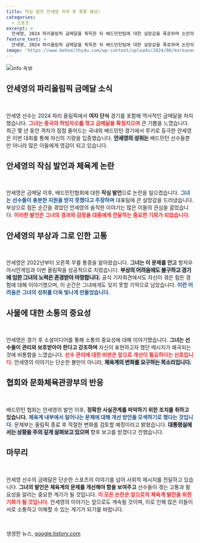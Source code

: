 ```yaml
---
title: 작심 발언 안세영 귀국 후 폭풍 예상!
categories:
  - 스포츠
excerpt: >
  안세영, 2024 파리올림픽 금메달을 획득한 뒤 배드민턴팀에 대한 실망감을 폭로하며 논란의 중심에 서다. 그의 진솔한 발언이 향후 체육계에 미칠 파장은? 이번 입국 시 추가 발언도 예고돼 귀추가 주목된다.
feature_text: >
  안세영, 2024 파리올림픽 금메달을 획득한 뒤 배드민턴팀에 대한 실망감을 폭로하며 논란의 중심에 서다. 그의 진솔한 발언이 향후 체육계에 미칠 파장은? 이번 입국 시 추가 발언도 예고돼 귀추가 주목된다.
image: 'https://www.behealthy4u.com/wp-content/uploads/2024/06/koreanews.jpg'
---
```


<p><img src="https://www.behealthy4u.com/wp-content/uploads/2024/06/koreanews.jpg" alt="info 속보" /></p>

<h2 data-ke-size="size26">안세영의 파리올림픽 금메달 소식</h2>

<p data-ke-size="size16">&nbsp;</p>

<p>안세영 선수는 2024 파리 올림픽에서 <b>여자 단식</b> 경기를 포함해 역사적인 금메달을 차지했습니다. <b><span style="color: #ee2323;">그녀는 중국의 허빙자오를 꺾고 금메달을 확정지으며</span></b> 큰 기쁨을 느꼈습니다. 최근 몇 년 동안 격차가 점점 줄어드는 국내외 배드민턴 경기에서 루키로 등극한 안세영은 이번 대회를 통해 자신의 기량을 입증했습니다. <b><span style="background-color: #21538527;">안세영의 성취는</span></b> 배드민턴 선수들뿐만 아니라 많은 이들에게 영감이 되고 있습니다.</p>

<h2 data-ke-size="size26">안세영의 작심 발언과 체육계 논란</h2>

<p data-ke-size="size16">&nbsp;</p>

<p>안세영은 금메달 이후, 배드민턴협회에 대한 <b>작심 발언</b>으로 논란을 일으켰습니다. <b><span style="color: #1a5490;">그녀는 선수들이 충분한 지원을 받지 못했다고 주장하며</span></b> 대표팀에 큰 실망감을 드러냈습니다. 부상으로 힘든 순간을 겪었던 안세영의 솔직한 이야기는 많은 이들의 관심을 끌었습니다. <b><span style="color: #ee2323;">이러한 발언은 그녀의 경과와 감정을 대중에게 전달하는 중요한 기회가 되었습니다.</span></b></p>

<h2 data-ke-size="size26">안세영의 부상과 그로 인한 고통</h2>

<p data-ke-size="size16">&nbsp;</p>

<p>안세영은 2022년부터 오른쪽 무릎 통증을 앓아왔습니다. <b>그녀는 이 문제를 안고</b> 항저우 아시안게임과 이번 올림픽을 성공적으로 치렀습니다. <b><span style="background-color: #21538527;">부상의 어려움에도 불구하고 경기에 임한 그녀의 노력은 존경받아 마땅합니다.</span></b> 공식 기자회견에서도 자신이 겪은 힘든 경험에 대해 이야기했으며, 이 순간은 그녀에게도 잊지 못할 기억으로 남았습니다. <b><span style="color: #1a5490;">이런 어려움은 그녀의 성취를 더욱 빛나게 만들었습니다.</span></b></p>

<h2 data-ke-size="size26">사물에 대한 소통의 중요성</h2>

<p data-ke-size="size16">&nbsp;</p>

<p>안세영은 경기 후 소셜미디어를 통해 소통의 중요성에 대해 이야기했습니다. <b>그녀는 선수들이 관리와 보호받아야 한다고 강조하며</b> 자신이 표현하고자 했던 메시지가 왜곡되는 것에 비통함을 느꼈습니다. <b><span style="color: #ee2323;">선수 관리에 대한 비판은 앞으로 개선이 필요하다는 신호입니다.</span></b> 안세영의 이야기는 단순한 불만이 아니라, <b><span style="background-color: #21538527;">체육계의 변화를 요구하는 목소리입니다.</span></b></p>

<h2 data-ke-size="size26">협회와 문화체육관광부의 반응</h2>

<p data-ke-size="size16">&nbsp;</p>

<p>배드민턴 협회는 안세영의 발언 이후, <b>정확한 사실관계를 파악하기 위한 조치를 취하고 있습니다.</b> <b><span style="color: #1a5490;">체육계 내부에서 일어나는 문제에 대해 개선 방안을 모색하기로 했다는 것입니다.</span></b> 문체부는 올림픽 종료 후 적절한 변화를 검토할 예정이라고 밝혔습니다. <b><span style="background-color: #21538527;">대통령실에서는 상황을 주의 깊게 살펴보고 있으며</span></b> 향후 보고를 받겠다고 전했습니다. </p>

<h2 data-ke-size="size26">마무리</h2>

<p data-ke-size="size16">&nbsp;</p>

<p>안세영 선수의 금메달은 단순한 스포츠의 이야기를 넘어 사회적 메시지를 전달하고 있습니다. <b>그녀의 발언은 체육계의 문제를 개선해야 함을 보여주고</b> 선수들이 겪는 고통과 필요성을 알리는 중요한 계기가 될 것입니다. <b><span style="color: #ee2323;">이 모든 논란은 앞으로의 체육계 발전을 위한 기회가 될 것입니다.</span></b> 안세영의 이야기는 앞으로도 계속될 것이며, 이로 인해 많은 이들이 서로 소통하고 이해할 수 있는 계기가 되기를 바랍니다. </p>

<p data-ke-size="size16">&nbsp;</p>
생생한 뉴스, <a href="https://qoogle.tistory.com" rel="dofollow">qoogle.tistory.com</a>


